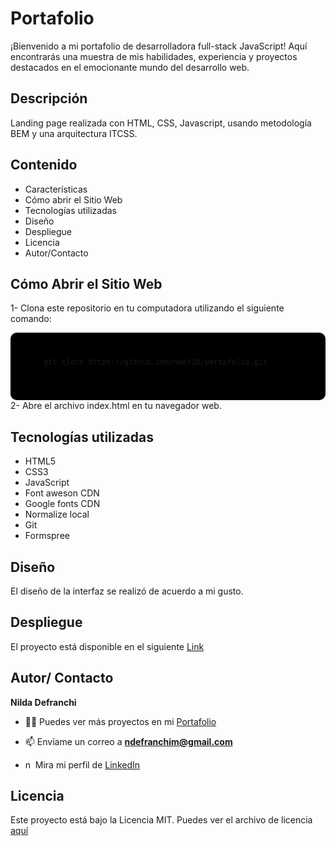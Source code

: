 # Portafolio

¡Bienvenido a mi portafolio de desarrolladora full-stack JavaScript! Aquí encontrarás una muestra de mis habilidades, experiencia y proyectos destacados en el emocionante mundo del desarrollo web.

## Descripción

Landing page realizada con HTML, CSS, Javascript, usando metodología BEM y una arquitectura ITCSS.

## Contenido

- Características
- Cómo abrir el Sitio Web
- Tecnologías utilizadas
- Diseño
- Despliegue
- Licencia
- Autor/Contacto

## Cómo Abrir el Sitio Web

1- Clona este repositorio en tu computadora utilizando el siguiente comando:

<div style="background-color: black; padding: 10px; border-radius: 10px;">
  <pre>
    <code>
      git clone https://github.com/ndef10/portafolio.git
    </code>
  </pre>
</div>
2- Abre el archivo index.html en tu navegador web.

## Tecnologías utilizadas

- HTML5
- CSS3
- JavaScript
- Font aweson CDN
- Google fonts CDN
- Normalize local
- Git
- Formspree

## Diseño

El diseño de la interfaz se realizó de acuerdo a mi gusto.

## Despliegue

El proyecto está disponible en el siguiente [Link](https://portafoliondef.netlify.app/)

## Autor/ Contacto

**Nilda Defranchi**

- 👨‍💻 Puedes ver más proyectos en mi [Portafolio](https://portafoliondef.netlify.app/)

- 📫 Envíame un correo a **ndefranchim@gmail.com**

- <p><img align="left" src="https://raw.githubusercontent.com/rahuldkjain/github-profile-readme-generator/master/src/images/icons/Social/linked-in-alt.svg" alt="ndefranchi" height="15" width="15" style="margin-right: 1px;" />Mira mi perfil de <a href="https://www.linkedin.com/in/nildadefranchi/">LinkedIn</a>
</p>

## Licencia
Este proyecto está bajo la Licencia MIT. Puedes ver el archivo de licencia [aquí](https://www.mit.edu/search/?q=licence+mit#gsc.tab=0&gsc.q=licence%20mit&gsc.page=1.) 